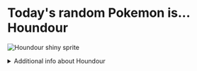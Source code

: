 # Today's random Pokemon is... Houndour

![Houndour shiny sprite](https://raw.githubusercontent.com/PokeAPI/sprites/master/sprites/pokemon/shiny/228.png)

<details>
<summary>Additional info about Houndour</summary>

| srpite type | image |
|------|------|
| back_default | ![Houndour back_default sprite](https://raw.githubusercontent.com/PokeAPI/sprites/master/sprites/pokemon/back/228.png) |
| back_shiny | ![Houndour back_shiny sprite](https://raw.githubusercontent.com/PokeAPI/sprites/master/sprites/pokemon/back/shiny/228.png) |
| front_default | ![Houndour front_default sprite](https://raw.githubusercontent.com/PokeAPI/sprites/master/sprites/pokemon/228.png) | </details>